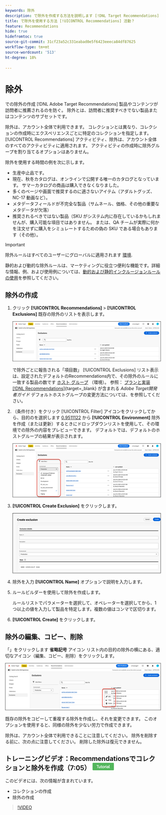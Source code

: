 ```yaml
---
keywords: 除外
description: で除外を作成する方法を説明します [!DNL Target Recommendations] 製品やコンテンツが訪問者に推薦されるのを防ぐ。
title: で除外を使用する方法 [!UICONTROL Recommendations] 活動？
feature: Recommendations
hide: true
hidefromtoc: true
source-git-commit: 31cf23a52c331eabad0e5f6423eeeca84df87625
workflow-type: tm+mt
source-wordcount: '513'
ht-degree: 18%

---
```


# 除外

での除外の作成 [!DNL Adobe Target Recommendations] 製品やコンテンツが訪問者に推薦されるのを防ぐ。 除外とは、訪問者に推奨すべきでない製品またはコンテンツのサブセットです。

除外は、アカウント全体で利用できます。 コレクションとは異なり、コレクションの作成時にエクスペリエンスごとに特定のコレクションを指定します。 [!UICONTROL Recommendations] アクティビティ、除外は、アカウント全体のすべてのアクティビティに適用されます。 アクティビティの作成時に除外グループを割り当てるオプションはありません。

除外を使用する時間の例を次に示します。

* 生産中止品です。
* 現在、秋冬カタログは、オンラインで公開する唯一のカタログとなっています。 サマーカタログの商品は購入できなくなりました。
* 多くのページや画面で推奨するのに適さないアイテム（アダルトグッズ、NC-17 動画など）。
* メタデータフィールドが不完全な製品（サムネール、価格、その他の重要なメタデータが欠落）
* 推奨されるべきではない製品（SKU がシステム内に存在しているかもしれませんが、購入可能な項目ではありません。 または、QA チームが実際に何かを注文せずに購入をシミュレートするための偽の SKU である場合もあります（その他）。

>[!IMPORTANT]
>
>除外ルールはすべてのユーザーにグローバルに適用されます [環境](/help/main/administrating-target/environments.md).
>
>静的および動的な除外ルールは、マーケティングに役立つ便利な機能です。詳細な情報、例、および使用例については、[動的および静的インクルージョンルールの使用](/help/main/c-recommendations/c-algorithms/use-dynamic-and-static-inclusion-rules.md#concept_4CB5C0FA705D4E449BD0B37B3D987F9F)を参照してください。

## 除外の作成

1. クリック **[!UICONTROL Recommendations]** > **[!UICONTROL Exclusions]** 既存の除外のリストを表示します。

   ![exclusions_list 画像](assets/exclusions-list.png)

   で除外ごとに報告される「項目数」 [!UICONTROL Exclusions] リスト表示は、設定されたデフォルトのRecommendations内で、その除外のルールに一致する製品の数です [ホスト グループ](/help/main/administrating-target/hosts.md) （環境）。 参照： [プランと実装 [!DNL Recommendations]](https://experienceleague.adobe.com/en/docs/target-dev/developer/recommendations){target=_blank} が含まれる *Adobe Target開発者ガイド* デフォルトホストグループの変更方法については、を参照してください。

1. （条件付き）をクリック [!UICONTROL Filter] アイコンをクリックしてから、目的のを選択します [0.9511122](/help/main/administrating-target/environments.md) から **[!UICONTROL Environment]** 除外を作成（または更新）するときにドロップダウンリストを使用して、その環境での除外の内容をプレビューできます。 デフォルトでは、デフォルトのホストグループの結果が表示されます。

   ![除外を作成](/help/main/c-recommendations/c-products/assets/choose-environment.png)

1. **[!UICONTROL Create Exclusion]** をクリックします。

   ![除外を作成ダイアログボックス](/help/main/c-recommendations/c-products/assets/create-exclusion.png)

1. 除外を入力 **[!UICONTROL Name]** オプションで説明を入力します。

1. ルールビルダーを使用して除外を作成します。

   ルールリストでパラメーターを選択して、オペレーターを選択してから、1 つ以上の値を入力して製品を特定します。複数の値はコンマで区切ります。

1. **[!UICONTROL Create]** をクリックします。

<!-- ## Create an exclusion using Advanced Search

You can also create exclusions using [!UICONTROL Advanced Search] on the [Catalog Search](/help/main/c-recommendations/c-products/catalog-search.md#save-as) page ( [!UICONTROL Recommendations] > [!UICONTROL Catalog Search] > [!UICONTROL Advanced Search]). 

![Save as dialog](/help/main/c-recommendations/c-products/assets/save-as.png)

After creating a search using "id > contains," for example, you can then click [!UICONTROL Save As] > [!UICONTROL Exclusion].

>[!IMPORTANT]
>
>The [!UICONTROL Advanced Search] functionality is case-insensitive; however, products returned at the time of delivery are based on case-sensitive search. This mismatch might lead to confusion. Ensure that you consider case-sensitivity when you create exclusions based on results using the Advanced Search functionality. For example, if you perform a search for "Holiday," that initial search lists results containing "Holiday" and "holiday." If you then create an exclusion with the intent to exclude products containing "holiday," only products containing "holiday" are excluded. Products containing "Holiday" are not excluded. -->

## 除外の編集、コピー、削除

「」をクリックします **省略記号** アイコン リスト内の目的の除外の横にある、適切なアイコン（編集、コピー、削除）をクリックします。

![オプション：編集、コピー、削除](/help/main/c-recommendations/c-products/assets/edit-copy-delete.png)

既存の除外をコピーして重複する除外を作成し、それを変更できます。 このオプションを使用すると、同様の除外を少ない労力で作成できます。

除外は、アカウント全体で利用できることに注意してください。 除外を削除する前に、次の点に注意してください。 削除した除外は復元できません。

## トレーニングビデオ：Recommendationsでコレクションと除外を作成（7:05） ![チュートリアルバッジ](/help/main/assets/tutorial.png)

このビデオには、次の情報が含まれています。

* コレクションの作成
* 除外の作成

>[!VIDEO](https://video.tv.adobe.com/v/27689)